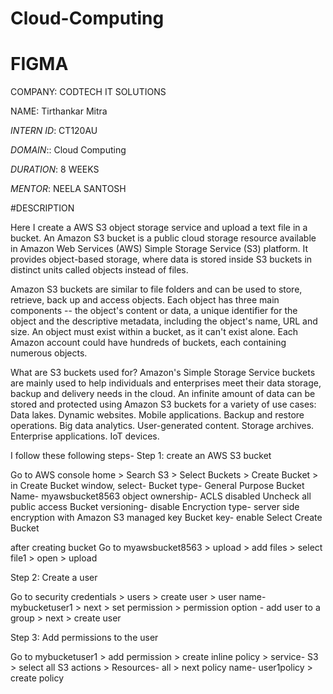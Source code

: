 # Cloud-Computing

# FIGMA

COMPANY: CODTECH IT SOLUTIONS

NAME: Tirthankar Mitra

*INTERN ID*: CT120AU

*DOMAIN*:: Cloud Computing

*DURATION*: 8 WEEKS

*MENTOR*: NEELA SANTOSH

#DESCRIPTION 

Here I create a AWS S3 object storage service and upload a text file in a bucket. 
An Amazon S3 bucket is a public cloud storage resource available in Amazon Web Services (AWS) Simple Storage Service (S3) platform. It provides object-based storage, where data is stored inside S3 buckets in distinct units called objects instead of files.

Amazon S3 buckets are similar to file folders and can be used to store, retrieve, back up and access objects. Each object has three main components -- the object's content or data, a unique identifier for the object and the descriptive metadata, including the object's name, URL and size.
An object must exist within a bucket, as it can't exist alone. Each Amazon account could have hundreds of buckets, each containing numerous objects.

What are S3 buckets used for?
Amazon's Simple Storage Service buckets are mainly used to help individuals and enterprises meet their data storage, backup and delivery needs in the cloud.
An infinite amount of data can be stored and protected using Amazon S3 buckets for a variety of use cases:
Data lakes.
Dynamic websites.
Mobile applications.
Backup and restore operations.
Big data analytics.
User-generated content.
Storage archives.
Enterprise applications.
IoT devices.

I follow these following steps- 
Step 1: create an AWS S3 bucket

Go to AWS console home > Search S3 > Select Buckets > Create Bucket > 
in Create Bucket window, select- 
Bucket type- General Purpose
Bucket Name- myawsbucket8563
object ownership- ACLS disabled
Uncheck all public access
Bucket versioning- disable
Encryction type- server side encryption with Amazon S3 managed key
Bucket key- enable
Select Create Bucket 

after creating bucket Go to myawsbucket8563 > upload > add files > select file1 > open > upload 

Step 2: Create a user 

Go to security credentials > users > create user > user name- mybucketuser1 > next > set permission >
permission option - add user to a group > next > create user 

Step 3: Add permissions to the user

Go to mybucketuser1 > add permission > create inline policy > service- S3 > select all S3 actions > Resources- all > next
policy name- user1policy > create policy

